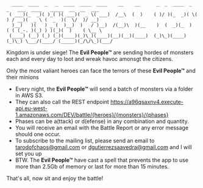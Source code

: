 ```
  ____  ____  _   _  ____  ____  ____    __    __      _  _  ____  _  _   ___  ____   _____  __  __  ___ 
 ( ___)(_  _)( )_( )( ___)(  _ \( ___)  /__\  (  )    ( )/ )(_  _)( \( ) / __)(  _ \ (  _  )(  \/  )/ __)
  )__)   )(   ) _ (  )__)  )   / )__)  /(__)\  )(__    )  (  _)(_  )  ( ( (_-. )(_) ) )(_)(  )    ( \__ \
 (____) (__) (_) (_)(____)(_)\_)(____)(__)(__)(____)  (_)\_)(____)(_)\_) \___/(____/ (_____)(_/\/\_)(___/
````

Kingdom is under siege!
The **Evil People™** are sending hordes of monsters each and every day to loot and wreak havoc amonsgt the citizens.

Only the most valiant heroes can face the terrors of these **Evil People™** and their minions


- Every night, the **Evil People™** will send a batch of monsters via a folder in AWS S3.
- They can also call the REST endpoint https://a96qsaxnv4.execute-api.eu-west-1.amazonaws.com/DEV/battle/{heroes}/{monsters}/{phases}
- Phases can be a(ttack) or d(efense) in any combination and quantity.
- You will receive an email with the Battle Report or any error message should one occur.
- To subscribe to the mailing list, please send an email to tarodofchaos@gmail.com or dgutierrezsaavedra@gmail.com and I will set you up
- BTW. The **Evil People™** have cast a spell that prevents the app to use more than 2.5Gb of memory or last for more than 15 minutes.


That's all, now sit and enjoy the battle!
